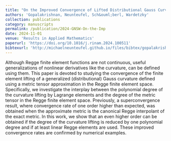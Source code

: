 ```yaml
---
title: "On the Improved Convergence of Lifted Distributional Gauss Curvature from Regge Elements"
authors: 'Gopalakrishnan, Neunteufel, Sch&ouml;berl, Wardetzky'
collection: publications
category: manuscripts
permalink: /publication/2024-GNSW-On-the-Imp
date: 2024-11-01
venue: 'Results in Applied Mathematics'
paperurl: 'https://doi.org/10.1016/j.rinam.2024.100511'
bibtexurl: 'http://michaelneunteufel.github.io/files/bibtex/gopalakrishnanImprovedConvergenceLifted2024.bib'
---
```

Although Regge finite element functions are not continuous, useful generalizations of nonlinear derivatives like the curvature, can be defined using them. This paper is devoted to studying the convergence of the finite element lifting of a generalized (distributional) Gauss curvature defined using a metric tensor approximation in the Regge finite element space. Specifically, we investigate the interplay between the polynomial degree of the curvature lifting by Lagrange elements and the degree of the metric tensor in the Regge finite element space. Previously, a superconvergence result, where convergence rate of one order higher than expected, was obtained when the approximate metric is the canonical Regge interpolant of the exact metric. In this work, we show that an even higher order can be obtained if the degree of the curvature lifting is reduced by one polynomial degree and if at least linear Regge elements are used. These improved convergence rates are confirmed by numerical examples.